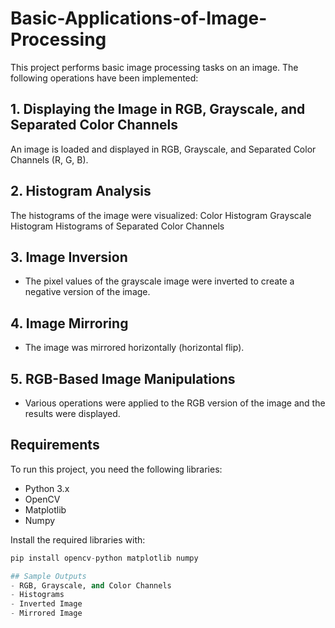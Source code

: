 # Basic-Applications-of-Image-Processing
This project performs basic image processing tasks on an image. The following operations have been implemented:

## 1. Displaying the Image in RGB, Grayscale, and Separated Color Channels
An image is loaded and displayed in RGB, Grayscale, and Separated Color Channels (R, G, B).
## 2. Histogram Analysis
The histograms of the image were visualized:
Color Histogram
Grayscale Histogram
Histograms of Separated Color Channels
## 3. Image Inversion
- The pixel values of the grayscale image were inverted to create a negative version of the image.
## 4. Image Mirroring
- The image was mirrored horizontally (horizontal flip).
## 5. RGB-Based Image Manipulations
- Various operations were applied to the RGB version of the image and the results were displayed.

## Requirements
To run this project, you need the following libraries:
- Python 3.x
- OpenCV
- Matplotlib
- Numpy
  
Install the required libraries with:
```python
pip install opencv-python matplotlib numpy

## Sample Outputs
- RGB, Grayscale, and Color Channels
- Histograms
- Inverted Image
- Mirrored Image


